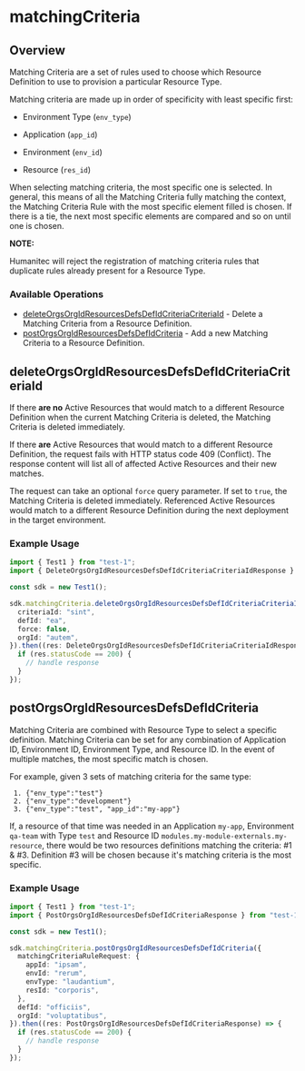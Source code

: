 # matchingCriteria

## Overview

Matching Criteria are a set of rules used to choose which Resource Definition to use to provision a particular Resource Type.

Matching criteria are made up in order of specificity with least specific first:

- Environment Type (`env_type`)

- Application (`app_id`)

- Environment (`env_id`)

- Resource (`res_id`)

When selecting matching criteria, the most specific one is selected. In general, this means of all the Matching Criteria fully matching the context, the Matching Criteria Rule with the most specific element filled is chosen. If there is a tie, the next most specific elements are compared and so on until one is chosen.

**NOTE:**

Humanitec will reject the registration of matching criteria rules that duplicate rules already present for a Resource Type.
<SchemaDefinition schemaRef="#/components/schemas/MatchingCriteriaRequest" />


### Available Operations

* [deleteOrgsOrgIdResourcesDefsDefIdCriteriaCriteriaId](#deleteorgsorgidresourcesdefsdefidcriteriacriteriaid) - Delete a Matching Criteria from a Resource Definition.
* [postOrgsOrgIdResourcesDefsDefIdCriteria](#postorgsorgidresourcesdefsdefidcriteria) - Add a new Matching Criteria to a Resource Definition.

## deleteOrgsOrgIdResourcesDefsDefIdCriteriaCriteriaId

If there **are no** Active Resources that would match to a different Resource Definition when the current Matching Criteria is deleted, the Matching Criteria is deleted immediately.

If there **are** Active Resources that would match to a different Resource Definition, the request fails with HTTP status code 409 (Conflict). The response content will list all of affected Active Resources and their new matches.

The request can take an optional `force` query parameter. If set to `true`, the Matching Criteria is deleted immediately. Referenced Active Resources would match to a different Resource Definition during the next deployment in the target environment.

### Example Usage

```typescript
import { Test1 } from "test-1";
import { DeleteOrgsOrgIdResourcesDefsDefIdCriteriaCriteriaIdResponse } from "test-1/dist/sdk/models/operations";

const sdk = new Test1();

sdk.matchingCriteria.deleteOrgsOrgIdResourcesDefsDefIdCriteriaCriteriaId({
  criteriaId: "sint",
  defId: "ea",
  force: false,
  orgId: "autem",
}).then((res: DeleteOrgsOrgIdResourcesDefsDefIdCriteriaCriteriaIdResponse) => {
  if (res.statusCode == 200) {
    // handle response
  }
});
```

## postOrgsOrgIdResourcesDefsDefIdCriteria

Matching Criteria are combined with Resource Type to select a specific definition. Matching Criteria can be set for any combination of Application ID, Environment ID, Environment Type, and Resource ID. In the event of multiple matches, the most specific match is chosen.

For example, given 3 sets of matching criteria for the same type:

```
 1. {"env_type":"test"}
 2. {"env_type":"development"}
 3. {"env_type":"test", "app_id":"my-app"}
```

If, a resource of that time was needed in an Application `my-app`, Environment `qa-team` with Type `test` and Resource ID `modules.my-module-externals.my-resource`, there would be two resources definitions matching the criteria: #1 & #3. Definition #3 will be chosen because it's matching criteria is the most specific.

### Example Usage

```typescript
import { Test1 } from "test-1";
import { PostOrgsOrgIdResourcesDefsDefIdCriteriaResponse } from "test-1/dist/sdk/models/operations";

const sdk = new Test1();

sdk.matchingCriteria.postOrgsOrgIdResourcesDefsDefIdCriteria({
  matchingCriteriaRuleRequest: {
    appId: "ipsam",
    envId: "rerum",
    envType: "laudantium",
    resId: "corporis",
  },
  defId: "officiis",
  orgId: "voluptatibus",
}).then((res: PostOrgsOrgIdResourcesDefsDefIdCriteriaResponse) => {
  if (res.statusCode == 200) {
    // handle response
  }
});
```
